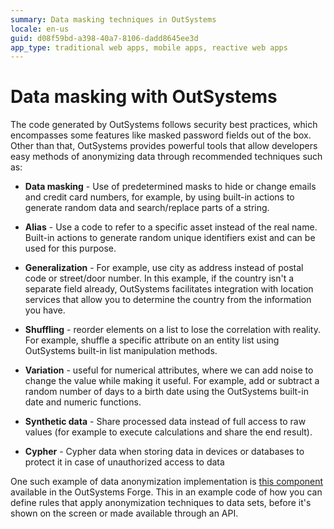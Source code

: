 ```yaml
---
summary: Data masking techniques in OutSystems
locale: en-us
guid: d08f59bd-a398-40a7-8106-dadd8645ee3d
app_type: traditional web apps, mobile apps, reactive web apps
---
```


# Data masking with OutSystems

The code generated by OutSystems follows security best practices, which encompasses some features like masked password fields out of the box. Other than that, OutSystems provides powerful tools that allow developers easy methods of anonymizing data through recommended techniques such as: 

* **Data masking** - Use of predetermined masks to hide or change emails and credit card numbers, for example, by using built-in actions to generate random data and search/replace parts of a string.
	
* **Alias** - Use a code to refer to a specific asset instead of the real name. Built-in actions to generate random unique identifiers exist and can be used for this purpose.
	
* **Generalization** - For example, use city as address instead of postal code or street/door number. In this example, if the country isn't a separate field already, OutSystems facilitates integration with location services that allow you to determine the country from the information you have.
	
* **Shuffling** - reorder elements on a list to lose the correlation with reality. For example, shuffle a specific attribute on an entity list using OutSystems built-in list manipulation methods.
	
* **Variation** - useful for numerical attributes, where we can add noise to change the value while making it useful. For example, add or subtract a random number of days to a birth date using the OutSystems built-in date and numeric functions.
	
* **Synthetic data** - Share processed data instead of full access to raw values (for example to execute calculations and share the end result).
	
* **Cypher** - Cypher data when storing data in devices or databases to protect it in case of unauthorized access to data


One such example of data anonymization implementation is [this component](https://www.outsystems.com/forge/component-overview/8865/data-anonymization) available in the OutSystems Forge. This in an example code of how you can define rules that apply anonymization techniques to data sets, before it's shown on the screen or made available through an API.

